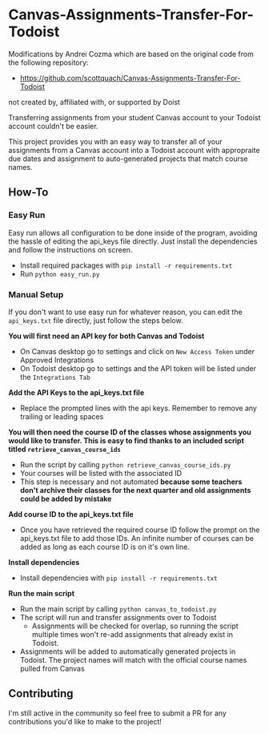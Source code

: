 # Canvas-Assignments-Transfer-For-Todoist

Modifications by Andrei Cozma which are based on the original code from the following repository:

- <https://github.com/scottquach/Canvas-Assignments-Transfer-For-Todoist>

not created by, affiliated with, or supported by Doist

Transferring assignments from your student Canvas account to your Todoist account couldn't be easier.

This project provides you with an easy way to transfer all of your assignments from a Canvas account into a Todoist account with appropraite due dates and assignment to auto-generated projects that match course names.

## How-To

### Easy Run

Easy run allows all configuration to be done inside of the program, avoiding the hassle of editing the api_keys file directly. Just install the dependencies and follow the instructions on screen.

- Install required packages with `pip install -r requirements.txt`
- Run `python easy_run.py`

### Manual Setup

If you don't want to use easy run for whatever reason, you can edit the `api_keys.txt` file directly, just follow the steps below.

**You will first need an API key for both Canvas and Todoist**

- On Canvas desktop go to settings and click on ```New Access Token``` under Approved Integrations
- On Todoist desktop go to settings and the API token will be listed under the ```Integrations Tab```

**Add the API Keys to the api_keys.txt file**

- Replace the prompted lines with the api keys. Remember to remove any trailing or leading spaces

**You will then need the course ID of the classes whose assignments you would like to transfer. This is easy to find thanks to an included script titled ```retrieve_canvas_course_ids```**

- Run the script by calling ```python retrieve_canvas_course_ids.py```
- Your courses will be listed with the associated ID
- This step is necessary and not automated **because some teachers don't archive their classes for the next quarter and old assignments could be added by mistake**

**Add course ID to the api_keys.txt file**

- Once you have retrieved the required course ID follow the prompt on the api_keys.txt file to add those IDs. An infinite number of courses can be added as long as each course ID is on it's own line.

**Install dependencies**

- Install dependencies with `pip install -r requirements.txt`

**Run the main script**

- Run the main script by calling ```python canvas_to_todoist.py```
- The script will run and transfer assignments over to Todoist
  - Assignments will be checked for overlap, so running the script multiple times won't re-add assignments that already exist in Todoist.
- Assignments will be added to automatically generated projects in Todoist. The project names will match with the official course names pulled from Canvas

## Contributing

I'm still active in the community so feel free to submit a PR for any contributions you'd like to make to the project!
